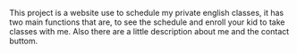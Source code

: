 This project is a website use to schedule my private english classes, it has two main functions that are, to see the schedule and enroll your kid to take classes with me. Also there are a little description about me and the contact buttom.
